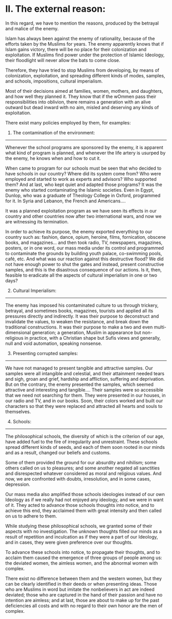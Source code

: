 II. The external reason:
========================

In this regard, we have to mention the reasons, produced by the betrayal
and malice of the enemy.

Islam has always been against the enemy of rationality, because of the
efforts taken by the Muslims for years. The enemy apparently knows that
if Islam gains victory, there will be no place for their colonization
and exploitation. If Muslims find power under the protection of Islamic
Ideology, their floodlight will never allow the bats to come close.

Therefore, they have tried to stop Muslims from developing, by means of
colonization, exploitation, and spreading different kinds of modes,
samples, and schools, impositions, cultural imperialism.

Most of their decisions aimed at families, women, mothers, and
daughters, and how well they planned it. They know that if the wOmmen
pass their responsibilities into oblivion, there remains a generation
with an alive outward but dead inward with no aim, misled and deserving
any kinds of exploitation.

There exist many policies employed by them, for examples:

1. The contamination of the environment:
----------------------------------------

Whenever the school programs are sponsored by the enemy, it is apparent
what kind of program is planned, and whenever the life artery is usurped
by the enemy, he knows when and how to cut it.

When came to program for our schools must be seen that who decided to
have schools in our country? Where did its system come from? Who were
employed and started to work as experts and advisors? Who supported
them? And at last, who kept quiet and adapted those programs? It was the
enemy who started contaminating the Islamic societies. Even in Egypt,
Dunlop, who was a graduate of Theology College in Oxford, programmed for
it. In Syria and Lebanon, the French and Americans….

It was a planned exploitation program as we have seen its effects in our
country and other countries now after two international wars, and now we
are witnessing its termination.

In order to achieve its purpose, the enemy exported everything to our
country such as: fashion, dance, opium, heroine, films, fornication,
obscene books, and magazines… and then took radio, TV, newspapers,
magazines, posters, or in one word, our mass media under its control and
programmed to contaminate the grounds by building youth palace,
co-swimming pools, café, etc. And what was our reaction against this
destructive flood? We did not have enough power to shut the gates and
instead, present constructive samples, and this is the disastrous
consequence of our actions. Is it, then, feasible to eradicate all the
aspects of cultural imperialism in one or two days?

2. Cultural Imperialism:
------------------------

The enemy has imposed his contaminated culture to us through trickery,
betrayal, and sometimes books, magazines, tourists and applied all its
pressures directly and indirectly. It was their purpose to deconstruct
and invalidate the values, to weaken the resistance, and break down the
traditional constructions. It was their purpose to make a two and even
multi-dimensional generation; a generation, Muslim in appearance but
non-religious in practice, with a Christian shape but Sufis views and
generally, null and void automation, speaking nonsense.

3. Presenting corrupted samples:
--------------------------------

We have not managed to present tangible and attractive samples. Our
samples were all intangible and celestial, and their attainment needed
tears and sigh, groan and grief, hardship and affliction, suffering and
deprivation. But on the contrary, the enemy presented the samples, which
seemed attractive and interesting and tangible…. Their samples were so
accessible that we need not searching for them. They were presented in
our houses, in our radio and TV, and in our books. Soon, their colors
worked and built our characters so that they were replaced and attracted
all hearts and souls to themselves.

4. Schools:
-----------

The philosophical schools, the diversity of which is the criterion of
our age, have added fuel to the fire of irregularity and unrestraint.
These schools spread different kinds of seeds, and each of them soon
rooted in our minds and as a result, changed our beliefs and customs.

Some of them provided the ground for our absurdity and nihilism; some
others called on us to pleasures; and some another negated all
sanctities and disrespected whatever considered as moral and religious
values. And now, we are confronted with doubts, irresolution, and in
some cases, depression.

Our mass media also amplified those schools ideologies instead of our
own Ideology as if we really had not enjoyed any ideology, and we were
in want of it. They acted to advance those schools thoughts into notice,
and to achieve this end, they acclaimed them with great intensity and
then called on us to adhere to them.

While studying these philosophical schools, we granted some of their
aspects with no investigation. The unknown thoughts filled our minds as
a result of repetition and inculcation as if they were a part of our
Ideology, and in cases, they were given preference over our thoughts.

To advance these schools into notice, to propagate their thoughts, and
to acclaim them caused the emergence of three groups of people among us:
the deviated women, the aimless women, and the abnormal women with
complex.

There exist no difference between them and the western women, but they
can be clearly identified in their deeds or when presenting ideas. Those
who are Muslims in word but imitate the nonbelievers in act are indeed
deviated; those who are captured in the hand of their passion and have
no intention are aimless; and at last, those are about to make up for
the past deficiencies all costs and with no regard to their own honor
are the men of complex.


